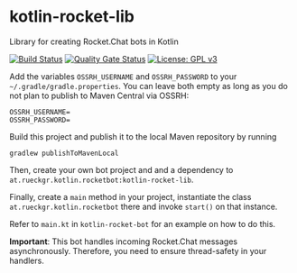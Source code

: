 # kotlin-rocket-lib

Library for creating Rocket.Chat bots in Kotlin

[![Build Status](https://github.com/paulchen/kotlin-rocket-lib/actions/workflows/build_after_push.yml/badge.svg)](https://github.com/paulchen/kotlin-rocket-lib/actions/workflows/build_after_push.yml)
[![Quality Gate Status](https://sonarcloud.io/api/project_badges/measure?project=paulchen_kotlin-rocket-lib&metric=alert_status)](https://sonarcloud.io/dashboard?id=paulchen_kotlin-rocket-lib)
[![License: GPL v3](https://img.shields.io/badge/License-GPLv3-blue.svg)](https://www.gnu.org/licenses/gpl-3.0)


Add the variables `OSSRH_USERNAME` and `OSSRH_PASSWORD` to your `~/.gradle/gradle.properties`.
You can leave both empty as long as you do not plan to publish to Maven Central via OSSRH:

```
OSSRH_USERNAME=
OSSRH_PASSWORD=
```

Build this project and publish it to the local Maven repository by running

`gradlew publishToMavenLocal`

Then, create your own bot project and and a dependency to `at.rueckgr.kotlin.rocketbot:kotlin-rocket-lib`.

Finally, create a `main` method in your project, instantiate the class `at.rueckgr.kotlin.rocketbot`
there and invoke `start()` on that instance.

Refer to `main.kt` in `kotlin-rocket-bot` for an example on how to do this.

__Important__: This bot handles incoming Rocket.Chat messages asynchronously.
Therefore, you need to ensure thread-safety in your handlers.  
